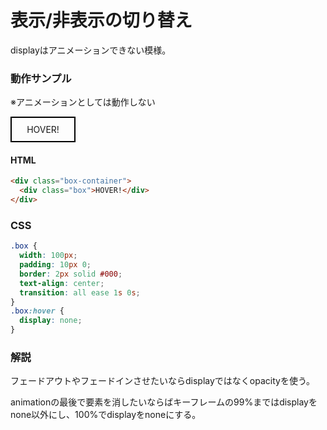 # 表示/非表示の切り替え

displayはアニメーションできない模様。

### 動作サンプル

※アニメーションとしては動作しない

<style>
  .box {
    width: 100px;
    padding: 10px 0;
    border: 2px solid #000;
    text-align: center;
    transition: all ease 1s 0s;
  }
  .box:hover {
    display: none;
  }
</style>

<div class="box-container">
  <div class="box">HOVER!</div>
</div>

#### HTML
```html
<div class="box-container">
  <div class="box">HOVER!</div>
</div>
```

### CSS
```css
.box {
  width: 100px;
  padding: 10px 0;
  border: 2px solid #000;
  text-align: center;
  transition: all ease 1s 0s;
}
.box:hover {
  display: none;
}
```

### 解説
フェードアウトやフェードインさせたいならdisplayではなくopacityを使う。

animationの最後で要素を消したいならばキーフレームの99%まではdisplayをnone以外にし、100%でdisplayをnoneにする。
